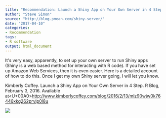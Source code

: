 ```yaml
---
title: "Recommendation: Launch a Shiny App on Your Own Server in 4 Steps"
author: "Steve Simon"
source: "http://blog.pmean.com/shiny-server/"
date: "2017-04-10"
categories:
- Recommendation
tags:
- R software
output: html_document
---
```


It's very easy, apparently, to set up your own server to run Shiny apps
(Shiny is a web based method for interacting with R code). If you have
set up Amazon Web Services, then it is even easier. Here is a detailed
account of how to do this. Once I get my own Shiny server going, I will
let you know.

<!---More--->

Kimberly Coffey. Launch a Shiny App on Your Own Server in 4 Step. R
Blog, February 3, 2016. Available
at<U+00A0><http://www.kimberlycoffey.com/blog/2016/2/13/mlz90wjw0k76446xkg262prvjp0l8u>

![](http://www.pmean.com/images/images/17/shiny-server01.png)




